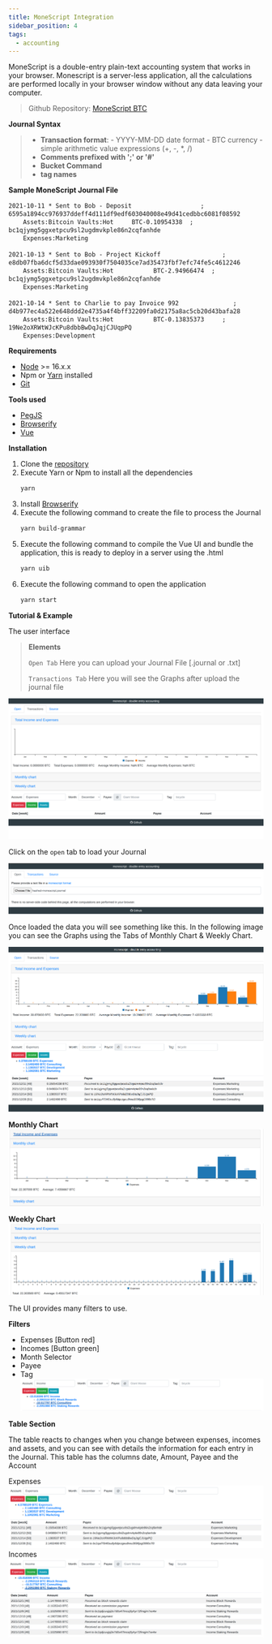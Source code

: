 ```yaml
---
title: MoneScript Integration
sidebar_position: 4
tags:
  - accounting
---
```


<head>
  <title>Hashed Network MoneScript Integration</title>
  <meta charSet="utf-8" />
  <meta property="og:image" content="https://docs.hashed.network/img/monolith.png" />
  <meta property="og:description" content="On-chain, triple entry accounting protocol generates journal files from Native Bitcoin Vaults and enables vault administrators to run balance sheets and income statements" />
  <meta property="og:title" content="Hashed Network On-chain Accounting" />
  <meta property="og:url" content="https://docs.hashed.network/docs/accounting" />
</head>

MoneScript is a double-entry plain-text accounting system that works in your browser. Monescript is a server-less application, all the calculations are performed locally in your browser window without any data leaving your computer.
> Github Repository: [MoneScript BTC](https://github.com/jmgayosso/btc-monescript)

**Journal Syntax**


> * **Transaction format**:
    - YYYY-MM-DD date format
    - BTC currency
    - simple arithmetic value expressions (+, -, *, /)
> * **Comments prefixed with ';' or '#'**
> * **Bucket Command**
> * **tag names**

**Sample MoneScript Journal File**
```journal
2021-10-11 * Sent to Bob - Deposit                   ; 6595a1894cc976937ddeff4d111df9edf603040008e49d41cedbbc6081f08592
    Assets:Bitcoin Vaults:Hot     BTC-0.10954338  ; bc1qjymg5ggxetpcu9sl2ugdmvkple86n2cqfanhde
    Expenses:Marketing

2021-10-13 * Sent to Bob - Project Kickoff                 ; e8db07fba6dcf5d33dae093930f7504035ce7ad35473fbf7efc74fe5c4612246
    Assets:Bitcoin Vaults:Hot           BTC-2.94966474  ; bc1qjymg5ggxetpcu9sl2ugdmvkple86n2cqfanhde
    Expenses:Marketing

2021-10-14 * Sent to Charlie to pay Invoice 992               ; d4b977ec4a522e648ddd2e4735a4f4bff32209fa0d2175a8ac5cb20d43bafa28
    Assets:Bitcoin Vaults:Hot           BTC-0.13835373     ; 19Ne2oXRWtWJcKPu8dbbBwDqJqjCJUqpPQ
    Expenses:Development

```
**Requirements**
 - [Node](https://nodejs.org/en/) >= 16.x.x
 - Npm or [Yarn](https://yarnpkg.com/getting-started/install) installed
 - [Git](https://git-scm.com/)
 
**Tools used**
 - [PegJS](https://pegjs.org/)
 - [Browserify](https://browserify.org/)
 - [Vue](https://vuejs.org/)

**Installation**
 1. Clone the [repository](https://github.com/jmgayosso/btc-monescript)
 2. Execute Yarn or Npm to install all the dependencies
    ```bash
    yarn
    ```
 3. Install [Browserify](https://browserify.org/#install)
 4. Execute the following command to create the file to process the Journal
    ```bash 
    yarn build-grammar
    ```  
 5. Execute the following command to compile the Vue UI and bundle the application, this is ready to deploy in a server using the .html 
    ```bash 
    yarn uib
    ```
 6. Execute the following command to open the application
    ```bash
    yarn start
    ```

**Tutorial & Example**

The user interface
> **Elements**
>  
> `Open Tab` Here you can upload your Journal File [.journal or .txt]
>
> `Transactions Tab` Here you will see the Graphs after upload the journal file

![Image14](../images/MoneScript/homepage.png)

Click on the `open` tab to load your Journal

 ![Image15](../images/MoneScript/loadJournal.png) 

Once loaded the data you will see something like this.
In the following image you can see the Graphs using the Tabs of Monthly Chart & Weekly Chart.

 ![Image16](../images/MoneScript/homepageJournal.png)

**Monthly Chart**
![image17](../images/MoneScript/monthlyChart.png)

**Weekly Chart**
![image18](../images/MoneScript/weeklyChart.png)

The UI provides many filters to use.

**Filters**
* Expenses [Button red] 
* Incomes [Button green]
* Month Selector
* Payee
* Tag
![image16](../images/MoneScript/filters.png)

**Table Section**

The table reacts to changes when you change between expenses, incomes and assets, and you can see with details the information for each entry in the Journal. This table has the columns date, Amount, Payee and the Account

Expenses
![image17](../images/MoneScript/tableExpenses.png)
Incomes
![image18](../images/MoneScript/tableIncome.png)